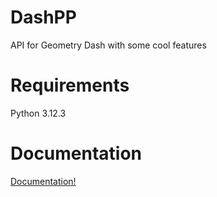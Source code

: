 # DashPP
 API for Geometry Dash with some cool features

# Requirements
Python 3.12.3

# Documentation 
[Documentation!](https://docs.google.com/document/d/1BQJDVsczXpHVWhBgQqxgR7IW1k1u5MVlw2bgrTXt_Tk/edit)

